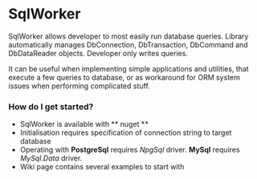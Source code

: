 # SqlWorker #

SqlWorker allows developer to most easily run database queries. Library automatically manages DbConnection, DbTransaction, DbCommand and DbDataReader objects. Developer only writes queries.

It can be useful when implementing simple applications and utilities, that execute a few queries to database, or as workaround for ORM system issues when performing complicated stuff.

### How do I get started? ###

* SqlWorker is available with ** nuget **
* Initialisation requires specification of connection string to target database
* Operating with **PostgreSql** requires *NpgSql* driver. **MySql** requires *MySql.Data* driver.
* Wiki page contains several examples to start with

[comment]: <> (### Contribution guidelines ###)
[comment]: <> ()
[comment]: <> (* Writing tests)
[comment]: <> (* Code review)
[comment]: <> (* Other guidelines)
[comment]: <> ()
[comment]: <> (### Who do I talk to? ###)
[comment]: <> ()
[comment]: <> (* Repo owner or admin)
[comment]: <> (* Other community or team contact)